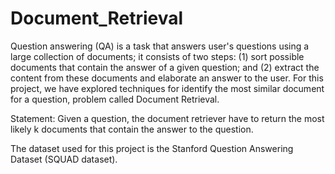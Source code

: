 # Document_Retrieval

Question answering (QA) is a task that answers user's questions using a large collection of documents; it consists of two steps: (1) sort possible documents that contain the answer of a given question; and (2) extract the content from these documents and elaborate an answer to the user. For this project, we have explored techniques for identify the most similar document for a question, problem called Document Retrieval.

Statement: Given a question, the document retriever have to return the most likely  k  documents that contain the answer to the question.

The dataset used for this project is the Stanford Question Answering Dataset (SQUAD dataset).
